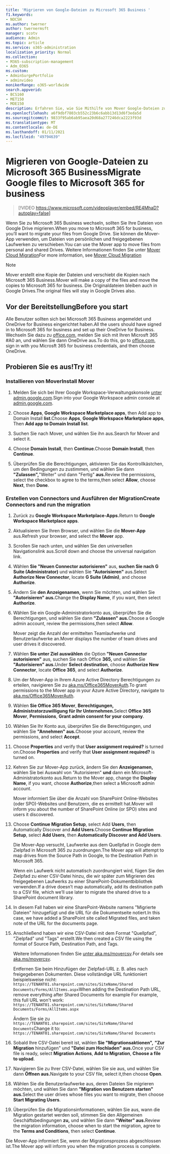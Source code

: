 ```yaml
---
title: 'Migrieren von Google-Dateien zu Microsoft 365 Business '
f1.keywords:
- NOCSH
ms.author: twerner
author: twernermsft
manager: scotv
audience: Admin
ms.topic: article
ms.service: o365-administration
localization_priority: Normal
ms.collection:
- M365-subscription-management
- Adm_O365
ms.custom:
- AdminSurgePortfolio
- adminvideo
monikerRange: o365-worldwide
search.appverid:
- BCS160
- MET150
- MOE150
description: Erfahren Sie, wie Sie Mithilfe von Mover Google-Dateien zu Microsoft 365 Business migrieren.
ms.openlocfilehash: a6f9dbf7803cb552c23b6c6abb13d13d6f3eda5d
ms.sourcegitcommit: 9833f95ab6ab95aea20d68a277246dca2223f93d
ms.translationtype: MT
ms.contentlocale: de-DE
ms.lasthandoff: 01/11/2021
ms.locfileid: "49794639"
---
```

# <a name="migrate-google-files-to-microsoft-365-for-business"></a><span data-ttu-id="8056b-103">Migrieren von Google-Dateien zu Microsoft 365 Business</span><span class="sxs-lookup"><span data-stu-id="8056b-103">Migrate Google files to Microsoft 365 for business</span></span> 

> [!VIDEO https://www.microsoft.com/videoplayer/embed/RE4MhaD?autoplay=false]

<span data-ttu-id="8056b-104">Wenn Sie zu Microsoft 365 Business wechseln, sollten Sie Ihre Dateien von Google Drive migrieren.</span><span class="sxs-lookup"><span data-stu-id="8056b-104">When you move to Microsoft 365 for business, you’ll want to migrate your files from Google Drive.</span></span> <span data-ttu-id="8056b-105">Sie können die Mover-App verwenden, um Dateien von persönlichen und freigegebenen Laufwerken zu verschieben.</span><span class="sxs-lookup"><span data-stu-id="8056b-105">You can use the Mover app to move files from personal and shared Drives.</span></span> <span data-ttu-id="8056b-106">Weitere Informationen finden Sie unter [Mover Cloud Migration](https://docs.microsoft.com/sharepointmigration/mover-plan-migration)</span><span class="sxs-lookup"><span data-stu-id="8056b-106">For more information, see [Mover Cloud Migration](https://docs.microsoft.com/sharepointmigration/mover-plan-migration)</span></span>

> [!NOTE]
> <span data-ttu-id="8056b-107">Mover erstellt eine Kopie der Dateien und verschiebt die Kopien nach Microsoft 365 Business.</span><span class="sxs-lookup"><span data-stu-id="8056b-107">Mover will make a copy of the files and move the copies to Microsoft 365 for business.</span></span> <span data-ttu-id="8056b-108">Die Originaldateien bleiben auch in Google Drives.</span><span class="sxs-lookup"><span data-stu-id="8056b-108">The original files will stay in Google Drives also.</span></span>

## <a name="before-you-start"></a><span data-ttu-id="8056b-109">Vor der Bereitstellung</span><span class="sxs-lookup"><span data-stu-id="8056b-109">Before you start</span></span>

<span data-ttu-id="8056b-110">Alle Benutzer sollten sich bei Microsoft 365 Business angemeldet und OneDrive for Business eingerichtet haben.</span><span class="sxs-lookup"><span data-stu-id="8056b-110">All the users should have signed in to Microsoft 365 for business and set up their OneDrive for Business.</span></span> <span data-ttu-id="8056b-111">Wechseln Sie dazu zu [office.com](https://office.com), melden Sie sich mit Ihren Microsft 365 #A0 an, und wählen Sie dann OneDrive aus.</span><span class="sxs-lookup"><span data-stu-id="8056b-111">To do this, go to [office.com](https://office.com), sign in with you Microsft 365 for business credentials, and then choose OneDrive.</span></span>

## <a name="try-it"></a><span data-ttu-id="8056b-112">Probieren Sie es aus!</span><span class="sxs-lookup"><span data-stu-id="8056b-112">Try it!</span></span>

### <a name="install-mover"></a><span data-ttu-id="8056b-113">Installieren von Mover</span><span class="sxs-lookup"><span data-stu-id="8056b-113">Install Mover</span></span>

1. <span data-ttu-id="8056b-114">Melden Sie sich bei Ihrer Google Workspace-Verwaltungskonsole [unter admin.google.com](https://admin.google.com).</span><span class="sxs-lookup"><span data-stu-id="8056b-114">Sign into your Google Workspace admin console at [admin.google.com](https://admin.google.com).</span></span>

1. <span data-ttu-id="8056b-115">Choose **Apps**, **Google Workspace Marketplace apps**, then Add app to Domain Install **list**.</span><span class="sxs-lookup"><span data-stu-id="8056b-115">Choose **Apps**, **Google Workspace Marketplace apps**, Then **Add app to Domain Install list**.</span></span>

1. <span data-ttu-id="8056b-116">Suchen Sie nach Mover, und wählen Sie ihn aus.</span><span class="sxs-lookup"><span data-stu-id="8056b-116">Search for Mover and select it.</span></span>

1. <span data-ttu-id="8056b-117">Choose **Domain Install**, then **Continue**.</span><span class="sxs-lookup"><span data-stu-id="8056b-117">Choose **Domain Install**, then **Continue**.</span></span>

1. <span data-ttu-id="8056b-118">Überprüfen Sie die Berechtigungen, aktivieren Sie das Kontrollkästchen, um den Bedingungen zu zustimmen, und wählen Sie dann **"Zulassen",**"Weiter" und dann "Fertig" **aus.**</span><span class="sxs-lookup"><span data-stu-id="8056b-118">Review the permissions, select the checkbox to agree to the terms,then select **Allow**, choose **Next**, then **Done**.</span></span>

### <a name="create-connectors-and-run-the-migration"></a><span data-ttu-id="8056b-119">Erstellen von Connectors und Ausführen der Migration</span><span class="sxs-lookup"><span data-stu-id="8056b-119">Create Connectors and run the migration</span></span>

1. <span data-ttu-id="8056b-120">Zurück zu **Google Workspace Marketplace-Apps.**</span><span class="sxs-lookup"><span data-stu-id="8056b-120">Return to **Google Workspace Marketplace apps**.</span></span>
1. <span data-ttu-id="8056b-121">Aktualisieren Sie Ihren Browser, und wählen Sie die **Mover-App** aus.</span><span class="sxs-lookup"><span data-stu-id="8056b-121">Refresh your browser, and select the **Mover** app.</span></span>
1. <span data-ttu-id="8056b-122">Scrollen Sie nach unten, und wählen Sie den universellen Navigationslink aus.</span><span class="sxs-lookup"><span data-stu-id="8056b-122">Scroll down and choose the universal navigation link.</span></span>
1. <span data-ttu-id="8056b-123">Wählen **Sie "Neuen Connector autorisieren"** aus, **suchen Sie nach G Suite (Administrator)** und wählen Sie **"Autorisieren"** aus.</span><span class="sxs-lookup"><span data-stu-id="8056b-123">Select **Authorize New Connector**, locate **G Suite (Admin)**, and choose **Authorize**.</span></span>
1. <span data-ttu-id="8056b-124">Ändern Sie **den Anzeigenamen,** wenn Sie möchten, und wählen Sie **"Autorisieren" aus.**</span><span class="sxs-lookup"><span data-stu-id="8056b-124">Change the **Display Name**, if you want, then select **Authorize**.</span></span>
1. <span data-ttu-id="8056b-125">Wählen Sie ein Google-Administratorkonto aus, überprüfen Sie die Berechtigungen, und wählen Sie dann **"Zulassen" aus.**</span><span class="sxs-lookup"><span data-stu-id="8056b-125">Choose a Google admin account, review the permissions,then select **Allow**.</span></span>

    <span data-ttu-id="8056b-126">Mover zeigt die Anzahl der ermittelten Teamlaufwerke und Benutzerlaufwerke an.</span><span class="sxs-lookup"><span data-stu-id="8056b-126">Mover displays the number of team drives and user drives it discovered.</span></span> 

1. <span data-ttu-id="8056b-127">Wählen **Sie unter Ziel auswählen** die Option **"Neuen Connector autorisieren"** aus, suchen Sie nach Office **365,** und wählen Sie **"Autorisieren" aus.**</span><span class="sxs-lookup"><span data-stu-id="8056b-127">Under **Select destination**, choose **Authorize New Connector**, locate **Office 365**, and select **Authorize**.</span></span>
1. <span data-ttu-id="8056b-128">Um der Mover-App in Ihrem Azure Active Directory Berechtigungen zu erteilen, navigieren Sie zu [aka.ms/Office365MoverAuth](https://aka.ms/Office365MoverAuth).</span><span class="sxs-lookup"><span data-stu-id="8056b-128">To grant permissions to the Mover app in your Azure Active Directory, navigate to [aka.ms/Office365MoverAuth](https://aka.ms/Office365MoverAuth).</span></span>
1. <span data-ttu-id="8056b-129">Wählen **Sie Office 365 Mover**, **Berechtigungen,** **Administratorzuwilligung für Ihr Unternehmen.**</span><span class="sxs-lookup"><span data-stu-id="8056b-129">Select **Office 365 Mover**, **Permissions**, **Grant admin consent for your company**.</span></span>
1. <span data-ttu-id="8056b-130">Wählen Sie Ihr Konto aus, überprüfen Sie die Berechtigungen, und wählen Sie **"Annehmen" aus.**</span><span class="sxs-lookup"><span data-stu-id="8056b-130">Choose your account, review the permissions, and select **Accept**.</span></span>
1. <span data-ttu-id="8056b-131">Choose **Properties** and verify that **User assignment required?** is turned on.</span><span class="sxs-lookup"><span data-stu-id="8056b-131">Choose **Properties** and verify that **User assignment required?** is turned on.</span></span>
1. <span data-ttu-id="8056b-132">Kehren Sie zur Mover-App zurück, ändern Sie den **Anzeigenamen,** wählen Sie bei Auswahl von "Autorisieren" **und** dann ein Microsoft-Administratorkonto aus.</span><span class="sxs-lookup"><span data-stu-id="8056b-132">Return to the Mover app, change the **Display Name**, if you want, choose **Authorize**,then select a Microsoft admin account.</span></span>

    <span data-ttu-id="8056b-133">Mover informiert Sie über die Anzahl von SharePoint Online-Websites (oder SPO)-Websites und Benutzern, die es ermittelt hat.</span><span class="sxs-lookup"><span data-stu-id="8056b-133">Mover will inform you about the number of SharePoint Online (or SPO) sites and users it discovered.</span></span>
1. <span data-ttu-id="8056b-134">Choose **Continue Migration Setup**, select Add **Users**, then Automatically Discover and **Add Users**.</span><span class="sxs-lookup"><span data-stu-id="8056b-134">Choose **Continue Migration Setup**, select **Add Users**, then **Automatically Discover and Add Users**.</span></span>

    <span data-ttu-id="8056b-135">Die Mover-App versucht, Laufwerke aus dem Quellpfad in Google dem Zielpfad in Microsoft 365 zu zuordnungen.</span><span class="sxs-lookup"><span data-stu-id="8056b-135">The Mover app will attempt to map drives from the Source Path in Google, to the Destination Path in Microsoft 365.</span></span> 

    <span data-ttu-id="8056b-136">Wenn ein Laufwerk nicht automatisch zuordnungiert wird, fügen Sie den Zielpfad zu einer CSV-Datei hinzu, die wir später zum Migrieren des freigegebenen Laufwerks zu einer SharePoint-Dokumentbibliothek verwenden.</span><span class="sxs-lookup"><span data-stu-id="8056b-136">If a drive doesn’t map automatically, add its destination path to a CSV file, which we’ll use later to migrate the shared drive to a SharePoint document library.</span></span> 

1. <span data-ttu-id="8056b-137">In diesem Fall haben wir eine SharePoint-Website namens "Migrierte Dateien" hinzugefügt und die URL für die Dokumentseite notiert.</span><span class="sxs-lookup"><span data-stu-id="8056b-137">In this case, we have added a SharePoint site called Migrated files, and taken note of the URL for the documents page.</span></span> 
1. <span data-ttu-id="8056b-138">Anschließend haben wir eine CSV-Datei mit dem Format "Quellpfad", "Zielpfad" und "Tags" erstellt.</span><span class="sxs-lookup"><span data-stu-id="8056b-138">We then created a CSV file using the format of Source Path, Destination Path, and Tags.</span></span> 

    <span data-ttu-id="8056b-139">Weitere Informationen finden Sie [unter aka.ms/movercsv](https://docs.microsoft.com/sharepointmigration/mover-create-migration-csv).</span><span class="sxs-lookup"><span data-stu-id="8056b-139">For details see [aka.ms/movercsv](https://docs.microsoft.com/sharepointmigration/mover-create-migration-csv).</span></span>

    <span data-ttu-id="8056b-140">Entfernen Sie beim Hinzufügen der Zielpfad-URL z. B. alles nach freigegebenen Dokumenten. Diese vollständige URL funktioniert beispielsweise nicht: `https://TENANT01.sharepoint.com/sites/SiteName/Shared Documents/Forms/AllItems.aspx`</span><span class="sxs-lookup"><span data-stu-id="8056b-140">When adding the Destination Path URL, remove everything after Shared Documents for example For example, this full URL won't work: `https://TENANT01.sharepoint.com/sites/SiteName/Shared Documents/Forms/AllItems.aspx`</span></span>

    <span data-ttu-id="8056b-141">Ändern Sie sie zu `https://TENANT01.sharepoint.com/sites/SiteName/Shared Documents`</span><span class="sxs-lookup"><span data-stu-id="8056b-141">Change it to: `https://TENANT01.sharepoint.com/sites/SiteName/Shared Documents`</span></span>

1. <span data-ttu-id="8056b-142">Sobald Ihre CSV-Datei bereit ist, wählen **Sie "Migrationsaktionen",** **"Zur Migration** hinzufügen" und **"Datei zum Hochladen" aus.**</span><span class="sxs-lookup"><span data-stu-id="8056b-142">Once your CSV file is ready, select **Migration Actions**, **Add to Migration**, **Choose a file to upload**.</span></span>
1. <span data-ttu-id="8056b-143">Navigieren Sie zu Ihrer CSV-Datei, wählen Sie sie aus, und wählen Sie dann **Öffnen aus.**</span><span class="sxs-lookup"><span data-stu-id="8056b-143">Navigate to your CSV file, select it,then choose **Open**.</span></span>
1. <span data-ttu-id="8056b-144">Wählen Sie die Benutzerlaufwerke aus, deren Dateien Sie migrieren möchten, und wählen Sie dann **"Migration von Benutzern starten" aus.**</span><span class="sxs-lookup"><span data-stu-id="8056b-144">Select the user drives whose files you want to migrate, then choose **Start Migrating Users**.</span></span>
1. <span data-ttu-id="8056b-145">Überprüfen Sie die Migrationsinformationen, wählen Sie aus, wann die Migration gestartet werden soll, stimmen Sie den Allgemeinen Geschäftsbedingungen **zu,** und wählen Sie dann **"Weiter" aus.**</span><span class="sxs-lookup"><span data-stu-id="8056b-145">Review the migration information, choose when to start the migration, agree to the **Terms and Conditions**, then select **Continue**.</span></span>

<span data-ttu-id="8056b-146">Die Mover-App informiert Sie, wenn der Migrationsprozess abgeschlossen ist.</span><span class="sxs-lookup"><span data-stu-id="8056b-146">The Mover app will inform you when the migration process is complete.</span></span>